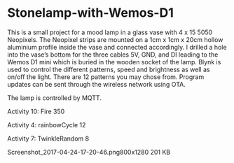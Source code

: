 # Stonelamp-with-Wemos-D1

This is a small project for a mood lamp in a glass vase with 4 x 15 5050 Neopixels. The Neopixel strips are mounted on a 1cm x 1cm x 20cm hollow aluminium profile inside the vase and connected accordingly. I drilled a hole into the vase’s bottom for the three cables 5V, GND, and DI leading to the Wemos D1 mini which is buried in the wooden socket of the lamp. Blynk is used to control the different patterns, speed and brightness as well as on/off the light. There are 12 patterns you may chose from. Program updates can be sent through the wireless network using OTA.

The lamp is controlled by MQTT.

Activity 10: Fire 350

Activity 4: rainbowCycle 12

Activity 7: TwinkleRandom 8

Screenshot_2017-04-24-17-20-46.png800x1280 201 KB
